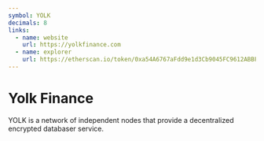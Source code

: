 ```yaml
---
symbol: YOLK
decimals: 8
links:
  - name: website
    url: https://yolkfinance.com
  - name: explorer
    url: https://etherscan.io/token/0xa54A6767aFdd9e1d3Cb9045FC9612ABBF3DA0DE9
---
```


# Yolk Finance

YOLK is a network of independent nodes that provide a decentralized encrypted databaser service.
